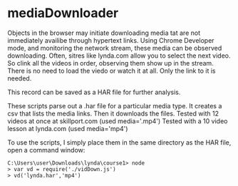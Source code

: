 # mediaDownloader
Objects in the browser may initiate downloading media tat are not immediately availibe through hypertext links.
Using Chrome Developer mode, and monitoring the network stream, these media can be observed downloading.
Often, sitres like lynda.com allow you to select the next video. So clink all the videos in order, observing them show up in the stream.
There is no need to load the viedo or watch it at all. Only the link to it is needed.

This record can be saved as a HAR file for further analysis.

These scripts parse out a .har file for a particular media type.
It creates a csv that lists the media links.
Then it downloads the files.
Tested with 12 videos at once at skillport.com (used media='.mp4')
Tested with a 10 video lesson at lynda.com (used media='mp4')

To use the scripts, I simply place them in the same directory as the HAR file, open a command window:
```
C:\Users\user\Downloads\lynda\course1> node
> var vd = require('./vidDown.js')
> vd('lynda.har','mp4')
```

